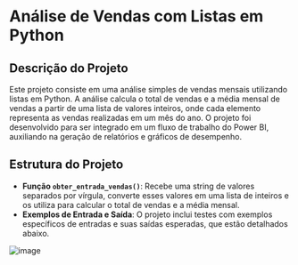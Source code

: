# Análise de Vendas com Listas em Python

## Descrição do Projeto

Este projeto consiste em uma análise simples de vendas mensais utilizando listas em Python. A análise calcula o total de vendas e a média mensal de vendas a partir de uma lista de valores inteiros, onde cada elemento representa as vendas realizadas em um mês do ano. O projeto foi desenvolvido para ser integrado em um fluxo de trabalho do Power BI, auxiliando na geração de relatórios e gráficos de desempenho.

## Estrutura do Projeto

- **Função `obter_entrada_vendas()`**: Recebe uma string de valores separados por vírgula, converte esses valores em uma lista de inteiros e os utiliza para calcular o total de vendas e a média mensal.
- **Exemplos de Entrada e Saída**: O projeto inclui testes com exemplos específicos de entradas e suas saídas esperadas, que estão detalhados abaixo.


![image](https://github.com/user-attachments/assets/0fc898bd-b13d-437d-a049-cc0d30f4f579)
